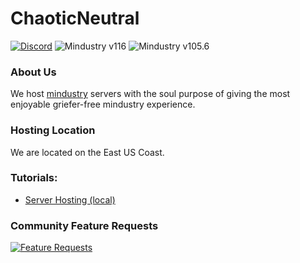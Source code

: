 # ChaoticNeutral
[![Discord](https://img.shields.io/discord/519293558599974912.svg?logo=discord)](http://cn-discord.ddns.net) ![Mindustry v116](https://img.shields.io/badge/Mindustry-v116-brightgreen) ![Mindustry v105.6](https://img.shields.io/badge/Mindustry-v105.6-brightgreen)

### About Us
We host [mindustry](https://anuke.itch.io/mindustry) servers with the soul purpose of giving the most enjoyable griefer-free mindustry experience.  

### Hosting Location
We are located on the East US Coast.

### Tutorials:

* [Server Hosting (local)](https://github.com/L0615T1C5-216AC-9437/ChaoticNeutral/wiki/%5BTutorial%5D-Hosting-a-Mindustry-Server-(local))

### Community Feature Requests
[![Feature Requests](https://feathub.com/L0615T1C5-216AC-9437/ChaoticNeutral?format=svg)](https://feathub.com/L0615T1C5-216AC-9437/ChaoticNeutral)
